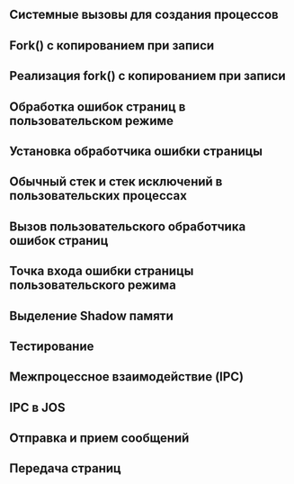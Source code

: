## Системные вызовы для создания процессов

## Fork() с копированием при записи

## Реализация fork() c копированием при записи

## Обработка ошибок страниц в пользовательском режиме

## Установка обработчика ошибки страницы

## Обычный стек и стек исключений в пользовательских процессах

## Вызов пользовательского обработчика ошибок страниц

## Точка входа ошибки страницы пользовательского режима

## Выделение Shadow памяти

## Тестирование

## Межпроцессное взаимодействие (IPC)

## IPC в JOS

## Отправка и прием сообщений

## Передача страниц

